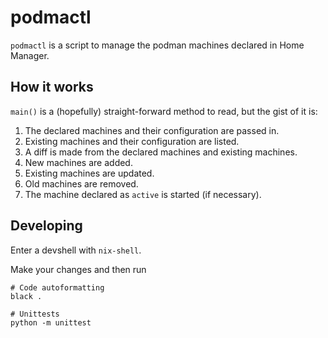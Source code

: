 # podmactl

`podmactl` is a script to manage the podman machines declared in Home
Manager.

## How it works

`main()` is a (hopefully) straight-forward method to read, but the gist of it is:

1. The declared machines and their configuration are passed in.
2. Existing machines and their configuration are listed.
3. A diff is made from the declared machines and existing machines.
4. New machines are added.
5. Existing machines are updated.
6. Old machines are removed.
7. The machine declared as `active` is started (if necessary).

## Developing

Enter a devshell with `nix-shell`.

Make your changes and then run

```
# Code autoformatting
black .

# Unittests
python -m unittest
```
